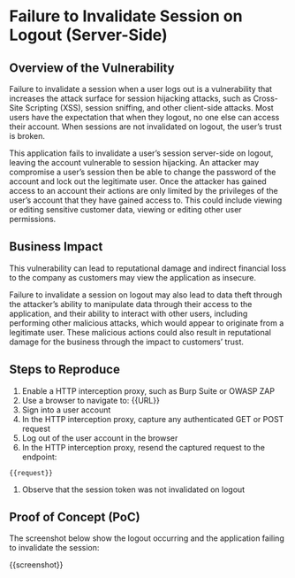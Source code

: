 # Failure to Invalidate Session on Logout (Server-Side)

## Overview of the Vulnerability

Failure to invalidate a session when a user logs out is a vulnerability that increases the attack surface for session hijacking attacks, such as Cross-Site Scripting (XSS), session sniffing, and other client-side attacks. Most users have the expectation that when they logout, no one else can access their account. When sessions are not invalidated on logout, the user’s trust is broken.

This application fails to invalidate a user’s session server-side on logout, leaving the account vulnerable to session hijacking. An attacker may compromise a user’s session then be able to change the password of the account and lock out the legitimate user. Once the attacker has gained access to an account their actions are only limited by the privileges of the user’s account that they have gained access to. This could include viewing or editing sensitive customer data, viewing or editing other user permissions.

## Business Impact

This vulnerability can lead to reputational damage and indirect financial loss to the company as customers may view the application as insecure.

Failure to invalidate a session on logout may also lead to data theft through the attacker’s ability to manipulate data through their access to the application, and their ability to interact with other users, including performing other malicious attacks, which would appear to originate from a legitimate user. These malicious actions could also result in reputational damage for the business through the impact to customers’ trust.

## Steps to Reproduce

1. Enable a HTTP interception proxy, such as Burp Suite or OWASP ZAP
1. Use a browser to navigate to: {{URL}}
1. Sign into a user account
1. In the HTTP interception proxy, capture any authenticated GET or POST request
1. Log out of the user account in the browser
1. In the HTTP interception proxy, resend the captured request to the endpoint:

```HTTP
{{request}}
```

1. Observe that the session token was not invalidated on logout

## Proof of Concept (PoC)

The screenshot below show the logout occurring and the application failing to invalidate the session:

{{screenshot}}
